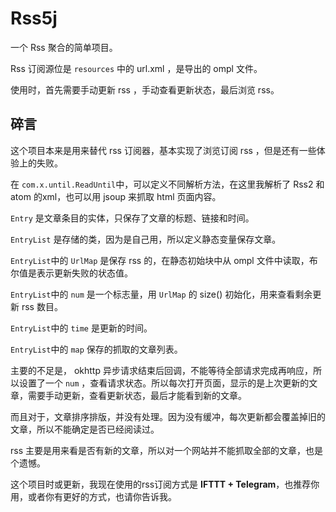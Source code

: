 # Rss5j

一个 Rss 聚合的简单项目。


Rss 订阅源位是 `resources` 中的 url.xml ，是导出的 ompl 文件。


使用时，首先需要手动更新 rss ，手动查看更新状态，最后浏览 rss。

## 碎言

这个项目本来是用来替代 rss 订阅器，基本实现了浏览订阅 rss ，但是还有一些体验上的失败。

在 `com.x.until.ReadUntil`中，可以定义不同解析方法，在这里我解析了 Rss2 和 atom 的xml，也可以用 jsoup 来抓取 html 页面内容。

`Entry` 是文章条目的实体，只保存了文章的标题、链接和时间。

`EntryList` 是存储的类，因为是自己用，所以定义静态变量保存文章。

`EntryList`中的 `UrlMap` 是保存 rss 的，在静态初始块中从 ompl 文件中读取，布尔值是表示更新失败的状态值。

`EntryList`中的 `num` 是一个标志量，用 `UrlMap` 的 size() 初始化，用来查看剩余更新 rss 数目。

`EntryList`中的 `time` 是更新的时间。

`EntryList`中的 `map` 保存的抓取的文章列表。

主要的不足是， okhttp 异步请求结束后回调，不能等待全部请求完成再响应，所以设置了一个 `num` ，查看请求状态。所以每次打开页面，显示的是上次更新的文章，需要手动更新，查看更新状态，最后才能看到新的文章。

而且对于，文章排序排版，并没有处理。因为没有缓冲，每次更新都会覆盖掉旧的文章，所以不能确定是否已经阅读过。

rss 主要是用来看是否有新的文章，所以对一个网站并不能抓取全部的文章，也是个遗憾。

这个项目时或更新，我现在使用的rss订阅方式是 **IFTTT + Telegram**，也推荐你用，或者你有更好的方式，也请你告诉我。
